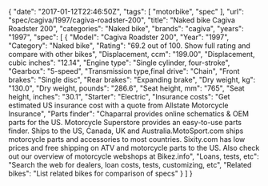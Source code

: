 {
    "date": "2017-01-12T22:46:50Z",
    "tags": [
        "motorbike",
        "spec"
    ],
    "url": "spec\/cagiva\/1997\/cagiva-roadster-200",
    "title": "Naked bike Cagiva Roadster 200",
    "categories": "Naked bike",
    "brands": "cagiva",
    "years": "1997",
    "spec": [
        {
            "Model": "Cagiva Roadster 200",
            "Year": "1997",
            "Category": "Naked bike",
            "Rating": "69.2 out of 100. Show full rating and compare with other bikes",
            "Displacement, ccm": "199.00",
            "Displacement, cubic inches": "12.14",
            "Engine type": "Single cylinder, four-stroke",
            "Gearbox": "5-speed",
            "Transmission type,final drive": "Chain",
            "Front brakes": "Single disc",
            "Rear brakes": "Expanding brake",
            "Dry weight, kg": "130.0",
            "Dry weight, pounds": "286.6",
            "Seat height, mm": "765",
            "Seat height, inches": "30.1",
            "Starter": "Electric",
            "Insurance costs": "Get estimated US insurance cost with a quote from Allstate Motorcycle Insurance",
            "Parts finder": "Chaparral provides online schematics & OEM parts for the US.   Motorcycle Superstore provides an easy-to-use parts finder. Ships to the US, Canada, UK and Australia.MotoSport.com ships motorcycle parts and accessories to most countries.    Sixity.com has low prices and free shipping on ATV and motorcycle parts to the US. Also check out our overview of motorcycle webshops at Bikez.info",
            "Loans, tests, etc": "Search the web for dealers, loan costs, tests, customizing, etc",
            "Related bikes": "List related bikes for comparison of specs"
        }
    ]
}